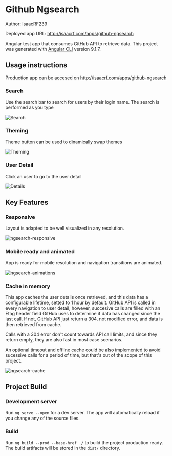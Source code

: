 # Github Ngsearch
Author: IsaacRF239

Deployed app URL: http://isaacrf.com/apps/github-ngsearch

Angular test app that consumes GitHub API to retrieve data. This project was generated with [Angular CLI](https://github.com/angular/angular-cli) version 9.1.7.

## Usage instructions

Production app can be accesed on http://isaacrf.com/apps/github-ngsearch

### Search
Use the search bar to search for users by their login name. The search is performed as you type

![Search](https://user-images.githubusercontent.com/2803925/83993510-e6eea280-a953-11ea-9202-693eac95ffbf.gif)

### Theming
Theme button can be used to dinamically swap themes

![Theming](https://user-images.githubusercontent.com/2803925/83993507-e5bd7580-a953-11ea-80b2-799a2a032f42.gif)

### User Detail

Click an user to go to the user detail

![Details](https://user-images.githubusercontent.com/2803925/83993503-e3f3b200-a953-11ea-9e6b-630633d8624c.gif)

## Key Features

### Responsive

Layout is adapted to be well visualized in any resolution.

![ngsearch-responsive](https://user-images.githubusercontent.com/2803925/85222356-8717e300-b3ba-11ea-8a82-a7b81346fdef.gif)

### Mobile ready and animated

App is ready for mobile resolution and navigation transitions are animated.

![ngsearch-animations](https://user-images.githubusercontent.com/2803925/85222357-897a3d00-b3ba-11ea-813c-9e5beb702ceb.gif)

### Cache in memory

This app caches the user details once retrieved, and this data has a configurable lifetime, setted to 1 hour by default. GitHub API is called in every navigation to user detail, however, succesive calls are filled with an Etag header field GitHub uses to determine if data has changed since the last call. If not, GitHub API just return a 304, not modified error, and data is then retrieved from cache.

Calls with a 304 error don't count towards API call limits, and since they return empty, they are also fast in most case scenarios.

An optional timeout and offline cache could be also implemented to avoid sucessive calls for a period of time, but that's out of the scope of this project.

![ngsearch-cache](https://user-images.githubusercontent.com/2803925/85222358-8aab6a00-b3ba-11ea-9c29-90ffd3584e61.gif)

## Project Build

### Development server

Run `ng serve --open` for a dev server. The app will automatically reload if you change any of the source files.

### Build

Run `ng build --prod --base-href ./` to build the project production ready. The build artifacts will be stored in the `dist/` directory.
